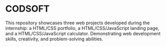 # CODSOFT
This repository showcases three web projects developed during the internship: a HTML/CSS portfolio, a HTML/CSS/JavaScript landing page, and a HTML/CSS/JavaScript calculator. Demonstrating web development skills, creativity, and problem-solving abilities.
